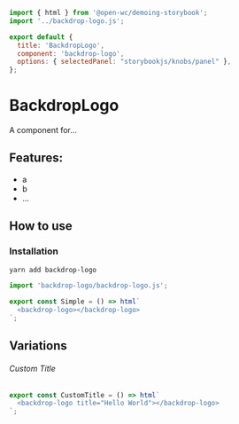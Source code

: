 ```js script
import { html } from '@open-wc/demoing-storybook';
import '../backdrop-logo.js';

export default {
  title: 'BackdropLogo',
  component: 'backdrop-logo',
  options: { selectedPanel: "storybookjs/knobs/panel" },
};
```

# BackdropLogo

A component for...

## Features:

- a
- b
- ...

## How to use

### Installation

```bash
yarn add backdrop-logo
```

```js
import 'backdrop-logo/backdrop-logo.js';
```

```js preview-story
export const Simple = () => html`
  <backdrop-logo></backdrop-logo>
`;
```

## Variations

###### Custom Title

```js preview-story
export const CustomTitle = () => html`
  <backdrop-logo title="Hello World"></backdrop-logo>
`;
```
